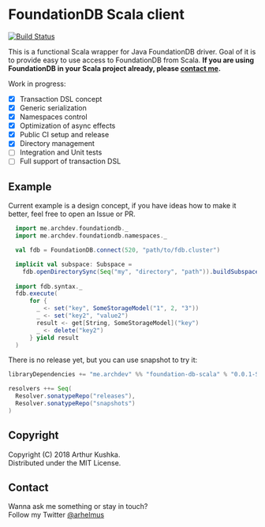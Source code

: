 FoundationDB Scala client
=========================
[![Build Status](https://travis-ci.com/ArchDev/foundationdb-scala-client.svg?branch=master)](https://travis-ci.com/ArchDev/foundationdb-scala-client)

This is a functional Scala wrapper for Java FoundationDB driver.
Goal of it is to provide easy to use access to FoundationDB from Scala.
**If you are using FoundationDB in your Scala project already, please [contact me](https://archdev.me).**   

Work in progress:
- [x] Transaction DSL concept
- [x] Generic serialization
- [x] Namespaces control
- [x] Optimization of async effects
- [x] Public CI setup and release
- [x] Directory management
- [ ] Integration and Unit tests
- [ ] Full support of transaction DSL 

## Example
Current example is a design concept, if you have ideas how to make it better, feel free to open an Issue or PR.
```scala
  import me.archdev.foundationdb._
  import me.archdev.foundationdb.namespaces._

  val fdb = FoundationDB.connect(520, "path/to/fdb.cluster")

  implicit val subspace: Subspace =
    fdb.openDirectorySync(Seq("my", "directory", "path")).buildSubspace("test_subspace")
    
  import fdb.syntax._
  fdb.execute(
      for {
        _ <- set("key", SomeStorageModel("1", 2, "3"))
        _ <- set("key2", "value2")
        result <- get[String, SomeStorageModel]("key")
        _ <- delete("key2")
      } yield result
  )
```

There is no release yet, but you can use snapshot to try it:
```scala
libraryDependencies += "me.archdev" %% "foundation-db-scala" % "0.0.1-SNAPSHOT"

resolvers ++= Seq(
  Resolver.sonatypeRepo("releases"),
  Resolver.sonatypeRepo("snapshots")
)
```

## Copyright
Copyright (C) 2018 Arthur Kushka.  
Distributed under the MIT License.

## Contact
Wanna ask me something or stay in touch?   
Follow my Twitter [@arhelmus](https://twitter.com/Arhelmus)
